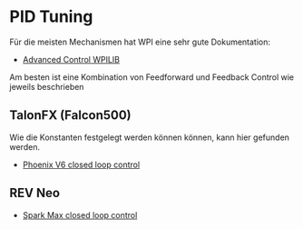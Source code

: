 # PID Tuning
Für die meisten Mechanismen hat WPI eine sehr gute Dokumentation:

- [Advanced Control WPILIB](https://docs.wpilib.org/en/stable/docs/software/advanced-controls/introduction/index.html)

Am besten ist eine Kombination von Feedforward und Feedback Control wie jeweils beschrieben
## TalonFX (Falcon500)
Wie die Konstanten festgelegt werden können können, kann hier gefunden werden.

- [Phoenix V6 closed loop control](https://v6.docs.ctr-electronics.com/en/2023-v6/docs/api-reference/device-specific/talonfx/closed-loop-requests.html#position-control)
## REV Neo
- [Spark Max closed loop control](https://docs.revrobotics.com/sparkmax/operating-modes/closed-loop-control)